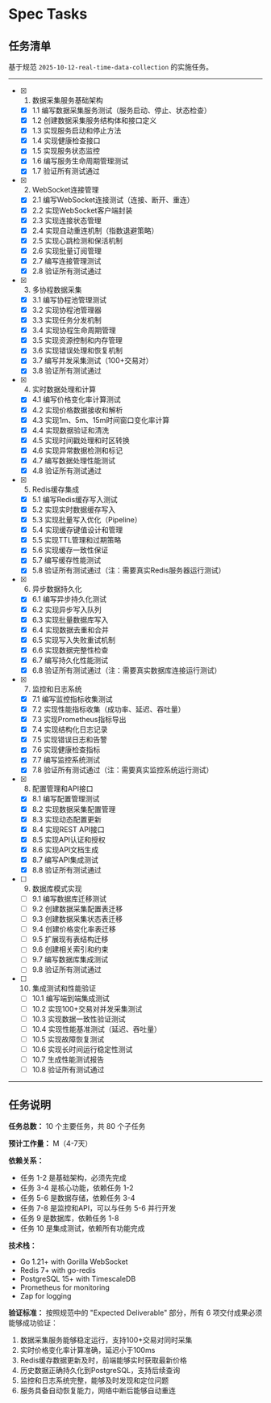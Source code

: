 # Spec Tasks

## 任务清单

基于规范 `2025-10-12-real-time-data-collection` 的实施任务。

---

- [x] 1. 数据采集服务基础架构
  - [x] 1.1 编写数据采集服务测试（服务启动、停止、状态检查）
  - [x] 1.2 创建数据采集服务结构体和接口定义
  - [x] 1.3 实现服务启动和停止方法
  - [x] 1.4 实现健康检查接口
  - [x] 1.5 实现服务状态监控
  - [x] 1.6 编写服务生命周期管理测试
  - [x] 1.7 验证所有测试通过

- [x] 2. WebSocket连接管理
  - [x] 2.1 编写WebSocket连接测试（连接、断开、重连）
  - [x] 2.2 实现WebSocket客户端封装
  - [x] 2.3 实现连接状态管理
  - [x] 2.4 实现自动重连机制（指数退避策略）
  - [x] 2.5 实现心跳检测和保活机制
  - [x] 2.6 实现批量订阅管理
  - [x] 2.7 编写连接管理测试
  - [x] 2.8 验证所有测试通过

- [x] 3. 多协程数据采集
  - [x] 3.1 编写协程池管理测试
  - [x] 3.2 实现协程池管理器
  - [x] 3.3 实现任务分发机制
  - [x] 3.4 实现协程生命周期管理
  - [x] 3.5 实现资源控制和内存管理
  - [x] 3.6 实现错误处理和恢复机制
  - [x] 3.7 编写并发采集测试（100+交易对）
  - [x] 3.8 验证所有测试通过

- [x] 4. 实时数据处理和计算
  - [x] 4.1 编写价格变化率计算测试
  - [x] 4.2 实现价格数据接收和解析
  - [x] 4.3 实现1m、5m、15m时间窗口变化率计算
  - [x] 4.4 实现数据验证和清洗
  - [x] 4.5 实现时间戳处理和时区转换
  - [x] 4.6 实现异常数据检测和标记
  - [x] 4.7 编写数据处理性能测试
  - [x] 4.8 验证所有测试通过

- [x] 5. Redis缓存集成
  - [x] 5.1 编写Redis缓存写入测试
  - [x] 5.2 实现实时数据缓存写入
  - [x] 5.3 实现批量写入优化（Pipeline）
  - [x] 5.4 实现缓存键值设计和管理
  - [x] 5.5 实现TTL管理和过期策略
  - [x] 5.6 实现缓存一致性保证
  - [x] 5.7 编写缓存性能测试
  - [x] 5.8 验证所有测试通过（注：需要真实Redis服务器运行测试）

- [x] 6. 异步数据持久化
  - [x] 6.1 编写异步持久化测试
  - [x] 6.2 实现异步写入队列
  - [x] 6.3 实现批量数据库写入
  - [x] 6.4 实现数据去重和合并
  - [x] 6.5 实现写入失败重试机制
  - [x] 6.6 实现数据完整性检查
  - [x] 6.7 编写持久化性能测试
  - [x] 6.8 验证所有测试通过（注：需要真实数据库连接运行测试）

- [x] 7. 监控和日志系统
  - [x] 7.1 编写监控指标收集测试
  - [x] 7.2 实现性能指标收集（成功率、延迟、吞吐量）
  - [x] 7.3 实现Prometheus指标导出
  - [x] 7.4 实现结构化日志记录
  - [x] 7.5 实现错误日志和告警
  - [x] 7.6 实现健康检查指标
  - [x] 7.7 编写监控系统测试
  - [x] 7.8 验证所有测试通过（注：需要真实监控系统运行测试）

- [x] 8. 配置管理和API接口
  - [x] 8.1 编写配置管理测试
  - [x] 8.2 实现数据采集配置管理
  - [x] 8.3 实现动态配置更新
  - [x] 8.4 实现REST API接口
  - [x] 8.5 实现API认证和授权
  - [x] 8.6 实现API文档生成
  - [x] 8.7 编写API集成测试
  - [x] 8.8 验证所有测试通过

- [ ] 9. 数据库模式实现
  - [ ] 9.1 编写数据库迁移测试
  - [ ] 9.2 创建数据采集配置表迁移
  - [ ] 9.3 创建数据采集状态表迁移
  - [ ] 9.4 创建价格变化率表迁移
  - [ ] 9.5 扩展现有表结构迁移
  - [ ] 9.6 创建相关索引和约束
  - [ ] 9.7 编写数据库集成测试
  - [ ] 9.8 验证所有测试通过

- [ ] 10. 集成测试和性能验证
  - [ ] 10.1 编写端到端集成测试
  - [ ] 10.2 实现100+交易对并发采集测试
  - [ ] 10.3 实现数据一致性验证测试
  - [ ] 10.4 实现性能基准测试（延迟、吞吐量）
  - [ ] 10.5 实现故障恢复测试
  - [ ] 10.6 实现长时间运行稳定性测试
  - [ ] 10.7 生成性能测试报告
  - [ ] 10.8 验证所有测试通过

---

## 任务说明

**任务总数：** 10 个主要任务，共 80 个子任务

**预计工作量：** M（4-7天）

**依赖关系：**
- 任务 1-2 是基础架构，必须先完成
- 任务 3-4 是核心功能，依赖任务 1-2
- 任务 5-6 是数据存储，依赖任务 3-4
- 任务 7-8 是监控和API，可以与任务 5-6 并行开发
- 任务 9 是数据库，依赖任务 1-8
- 任务 10 是集成测试，依赖所有功能完成

**技术栈：**
- Go 1.21+ with Gorilla WebSocket
- Redis 7+ with go-redis
- PostgreSQL 15+ with TimescaleDB
- Prometheus for monitoring
- Zap for logging

**验证标准：**
按照规范中的 "Expected Deliverable" 部分，所有 6 项交付成果必须能够成功验证：
1. 数据采集服务能够稳定运行，支持100+交易对同时采集
2. 实时价格变化率计算准确，延迟小于100ms
3. Redis缓存数据更新及时，前端能够实时获取最新价格
4. 历史数据正确持久化到PostgreSQL，支持后续查询
5. 监控和日志系统完整，能够及时发现和定位问题
6. 服务具备自动恢复能力，网络中断后能够自动重连
